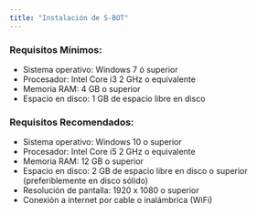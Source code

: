 ```yaml
---
title: "Instalación de S-BOT"
---
```


<p style="text-align: justify;">

### Requisitos Mínimos:

- Sistema operativo: Windows 7 ó superior
- Procesador: Intel Core i3 2 GHz o equivalente
- Memoria RAM: 4 GB o superior
- Espacio en disco: 1 GB de espacio libre en disco

### Requisitos Recomendados:

- Sistema operativo: Windows 10 o superior
- Procesador: Intel Core i5 2 GHz o equivalente
- Memoria RAM: 12 GB o superior
- Espacio en disco: 2 GB de espacio libre en disco o superior (preferiblemente en disco sólido)
- Resolución de pantalla: 1920 x 1080 o superior
- Conexión a internet por cable o inalámbrica (WiFi)

</p>